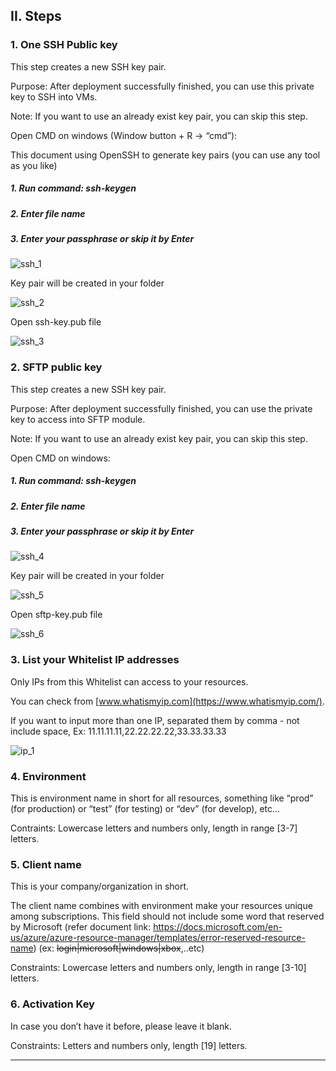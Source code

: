 ## II. Steps

### 1. One SSH Public key

This step creates a new SSH key pair.

Purpose: After deployment successfully finished, you can use this private key to SSH into VMs.

Note: If you want to use an already exist key pair, you can skip this step. 

Open CMD on windows (Window button + R → “cmd”):

This document using OpenSSH to generate key pairs (you can use any tool as you like)

##### 1. Run command: ssh-keygen

##### 2. Enter file name

##### 3. Enter your passphrase or skip it by Enter

![ssh_1](imgs/ssh_1.png "")

Key pair will be created in your folder

![ssh_2](imgs/ssh_2.png "")

Open ssh-key.pub file

![ssh_3](imgs/ssh_3.png "")

### 2. SFTP public key

This step creates a new SSH key pair.

Purpose: After deployment successfully finished, you can use the private key to access into SFTP module.

Note: If you want to use an already exist key pair, you can skip this step.

Open CMD on windows:

##### 1. Run command: ssh-keygen

##### 2. Enter file name

##### 3. Enter your passphrase or skip it by Enter

![ssh_4](imgs/ssh_4.png "")

Key pair will be created in your folder

![ssh_5](imgs/ssh_5.png "")

Open sftp-key.pub file

![ssh_6](imgs/ssh_6.png "")

### 3. List your Whitelist IP addresses

Only IPs from this Whitelist can access to your resources.

You can check from [www.whatismyip.com](https://www.whatismyip.com/).

If you want to input more than one IP, separated them by comma - not include space, Ex: 11.11.11.11,22.22.22.22,33.33.33.33

![ip_1](imgs/ip_1.png "")

### 4. Environment

This is environment name in short for all resources, something like “prod” (for production) or “test” (for testing) or “dev” (for develop), etc...

Contraints: Lowercase letters and numbers only, length in range [3-7] letters.

### 5. Client name

This is your company/organization in short.

The client name combines with environment make your resources unique among subscriptions. This field should not include some word that reserved by Microsoft (refer document link: https://docs.microsoft.com/en-us/azure/azure-resource-manager/templates/error-reserved-resource-name) (ex: ~~login|microsoft|windows|xbox~~,..etc)

Constraints: Lowercase letters and numbers only, length in range [3-10] letters.

### 6. Activation Key

In case you don’t have it before, please leave it blank.  

Constraints: Letters and numbers only, length [19] letters.  

---